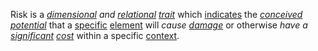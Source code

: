 Risk is a *[dimensional](https://github.com/gcassel/Modular-Organization-Terminology/blob/master/terms/dimension.md) and [relational](https://github.com/gcassel/Modular-Organization-Terminology/blob/master/terms/relationship.md) [trait](https://github.com/gcassel/Modular-Organization-Terminology/blob/master/terms/trait.md)* which [indicates](https://github.com/gcassel/Modular-Organization-Terminology/blob/master/terms/indicate.md) the *[conceived](https://github.com/gcassel/Modular-Organization-Terminology/blob/master/terms/concept.md) [potential](https://github.com/gcassel/Modular-Organization-Terminology/blob/master/terms/potential.md)* that a [specific](https://github.com/gcassel/Modular-Organization-Terminology/blob/master/terms/specific.md) [element](https://github.com/gcassel/Modular-Organization-Terminology/blob/master/terms/element.md) will *cause [damage](https://github.com/gcassel/Modular-Organization-Terminology/blob/master/terms/damage.md)* or otherwise *have a [significant](https://github.com/gcassel/Modular-Organization-Terminology/blob/master/terms/significance.md) [cost](https://github.com/gcassel/Modular-Organization-Terminology/blob/master/terms/cost.md)* within a specific [context](https://github.com/gcassel/Modular-Organization-Terminology/blob/master/terms/context.md).
